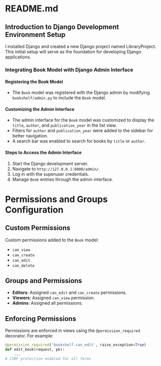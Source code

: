 # README.md

## Introduction to Django Development Environment Setup

I installed Django and created a new Django project named LibraryProject. 
This initial setup will serve as the foundation for developing Django applications.

### Integrating Book Model with Django Admin Interface

#### Registering the Book Model
- The `Book` model was registered with the Django admin by modifying `bookshelf/admin.py` to include the `Book` model.

#### Customizing the Admin Interface
- The admin interface for the `Book` model was customized to display the `title`, `author`, and `publication_year` in the list view.
- Filters for `author` and `publication_year` were added to the sidebar for better navigation.
- A search bar was enabled to search for books by `title` or `author`.

#### Steps to Access the Admin Interface
1. Start the Django development server.
2. Navigate to `http://127.0.0.1:8000/admin/`.
3. Log in with the superuser credentials.
4. Manage `Book` entries through the admin interface.
# Permissions and Groups Configuration

## Custom Permissions

Custom permissions added to the `Book` model:
- `can_view`
- `can_create`
- `can_edit`
- `can_delete`

## Groups and Permissions

- **Editors**: Assigned `can_edit` and `can_create` permissions.
- **Viewers**: Assigned `can_view` permission.
- **Admins**: Assigned all permissions.

## Enforcing Permissions

Permissions are enforced in views using the `@permission_required` decorator. For example:
```python
@permission_required('bookshelf.can_edit', raise_exception=True)
def edit_book(request, pk):
    ...
# CSRF protection enabled for all forms
